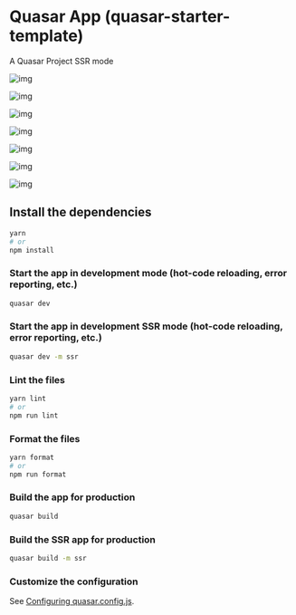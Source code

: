 # Quasar App (quasar-starter-template)

A Quasar Project SSR mode

![img](https://i.ibb.co/hFNC9wJ/Super-Synapse.png)

![img](https://i.ibb.co/Z1d5Gc7/Super-Synapse2.png)

![img](https://i.ibb.co/C6qQfBL/Index-Page.png)

![img](https://i.ibb.co/CBcNmmY/Index-Page02.png)

![img](https://i.ibb.co/PMdkKFm/02.png)

![img](https://i.ibb.co/PW6KQZY/image.png)

![img](https://i.ibb.co/7j1wgm7/Account-security.png)

## Install the dependencies

```bash
yarn
# or
npm install
```

### Start the app in development mode (hot-code reloading, error reporting, etc.)

```bash
quasar dev
```

### Start the app in development SSR mode (hot-code reloading, error reporting, etc.)

```bash
quasar dev -m ssr
```

### Lint the files

```bash
yarn lint
# or
npm run lint
```

### Format the files

```bash
yarn format
# or
npm run format
```

### Build the app for production

```bash
quasar build
```

### Build the SSR app for production

```bash
quasar build -m ssr
```

### Customize the configuration

See [Configuring quasar.config.js](https://v2.quasar.dev/quasar-cli-vite/quasar-config-js).

